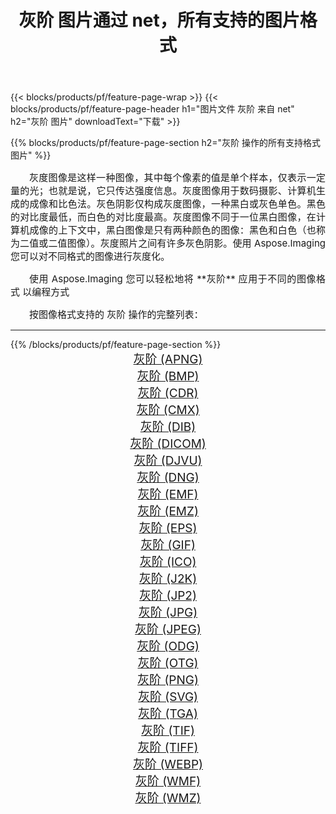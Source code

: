 ﻿---
title: 灰阶 图片通过 net，所有支持的图片格式 
weight: 3920
url: /zh-hans/net/grayscale 
lang: zh-hans
langdirlevel: 2
locales: zh-hans,ja,it,ru,de,es,fr,nl,id,lt,pl,pt,vi,tr,ko,zh-hant,ar,hi,th,sv,cs,uk,he
description: 使用 Aspose.Imaging 你可以轻松地通过 net 获取 灰阶 图像
---

{{< blocks/products/pf/feature-page-wrap >}}
{{< blocks/products/pf/feature-page-header h1="图片文件 灰阶 来自 net" h2="灰阶 图片" downloadText="下载" >}}


{{% blocks/products/pf/feature-page-section  h2="灰阶 操作的所有支持格式图片" %}}
<p align="justify" style="text-indent:2em;font-size:15px;">
灰度图像是这样一种图像，其中每个像素的值是单个样本，仅表示一定量的光；也就是说，它只传达强度信息。灰度图像用于数码摄影、计算机生成的成像和比色法。灰色阴影仅构成灰度图像，一种黑白或灰色单色。黑色的对比度最低，而白色的对比度最高。灰度图像不同于一位黑白图像，在计算机成像的上下文中，黑白图像是只有两种颜色的图像：黑色和白色（也称为二值或二值图像）。灰度照片之间有许多灰色阴影。使用 Aspose.Imaging 您可以对不同格式的图像进行灰度化。
</p>
<p align="justify" style="text-indent:2em;font-size:15px;">
使用 Aspose.Imaging 您可以轻松地将 **灰阶** 应用于不同的图像格式 以编程方式
</p>
<p align="justify" style="text-indent:2em;font-size:15px;">
按图像格式支持的 灰阶 操作的完整列表：
</p>
<hr/>
{{% /blocks/products/pf/feature-page-section %}}
<div class="container-fluid productfamilypage bg-gray">
    <div class="convertypes bg-gray agp-content section">
        <div class="container">
		<div class="row other-converters" style="gap: 10px;font-size: 19px;text-align:center;">
		    <div class='col-md-2 other-converter remove-lp remove-rp'><a href="/imaging/zh-hans/net/grayscale/apng" style="padding:15px;">灰阶 (APNG)</a></div><div class='col-md-2 other-converter remove-lp remove-rp'><a href="/imaging/zh-hans/net/grayscale/bmp" style="padding:15px;">灰阶 (BMP)</a></div><div class='col-md-2 other-converter remove-lp remove-rp'><a href="/imaging/zh-hans/net/grayscale/cdr" style="padding:15px;">灰阶 (CDR)</a></div><div class='col-md-2 other-converter remove-lp remove-rp'><a href="/imaging/zh-hans/net/grayscale/cmx" style="padding:15px;">灰阶 (CMX)</a></div><div class='col-md-2 other-converter remove-lp remove-rp'><a href="/imaging/zh-hans/net/grayscale/dib" style="padding:15px;">灰阶 (DIB)</a></div><div class='col-md-2 other-converter remove-lp remove-rp'><a href="/imaging/zh-hans/net/grayscale/dicom" style="padding:15px;">灰阶 (DICOM)</a></div><div class='col-md-2 other-converter remove-lp remove-rp'><a href="/imaging/zh-hans/net/grayscale/djvu" style="padding:15px;">灰阶 (DJVU)</a></div><div class='col-md-2 other-converter remove-lp remove-rp'><a href="/imaging/zh-hans/net/grayscale/dng" style="padding:15px;">灰阶 (DNG)</a></div><div class='col-md-2 other-converter remove-lp remove-rp'><a href="/imaging/zh-hans/net/grayscale/emf" style="padding:15px;">灰阶 (EMF)</a></div><div class='col-md-2 other-converter remove-lp remove-rp'><a href="/imaging/zh-hans/net/grayscale/emz" style="padding:15px;">灰阶 (EMZ)</a></div><div class='col-md-2 other-converter remove-lp remove-rp'><a href="/imaging/zh-hans/net/grayscale/eps" style="padding:15px;">灰阶 (EPS)</a></div><div class='col-md-2 other-converter remove-lp remove-rp'><a href="/imaging/zh-hans/net/grayscale/gif" style="padding:15px;">灰阶 (GIF)</a></div><div class='col-md-2 other-converter remove-lp remove-rp'><a href="/imaging/zh-hans/net/grayscale/ico" style="padding:15px;">灰阶 (ICO)</a></div><div class='col-md-2 other-converter remove-lp remove-rp'><a href="/imaging/zh-hans/net/grayscale/j2k" style="padding:15px;">灰阶 (J2K)</a></div><div class='col-md-2 other-converter remove-lp remove-rp'><a href="/imaging/zh-hans/net/grayscale/jp2" style="padding:15px;">灰阶 (JP2)</a></div><div class='col-md-2 other-converter remove-lp remove-rp'><a href="/imaging/zh-hans/net/grayscale/jpg" style="padding:15px;">灰阶 (JPG)</a></div><div class='col-md-2 other-converter remove-lp remove-rp'><a href="/imaging/zh-hans/net/grayscale/jpeg" style="padding:15px;">灰阶 (JPEG)</a></div><div class='col-md-2 other-converter remove-lp remove-rp'><a href="/imaging/zh-hans/net/grayscale/odg" style="padding:15px;">灰阶 (ODG)</a></div><div class='col-md-2 other-converter remove-lp remove-rp'><a href="/imaging/zh-hans/net/grayscale/otg" style="padding:15px;">灰阶 (OTG)</a></div><div class='col-md-2 other-converter remove-lp remove-rp'><a href="/imaging/zh-hans/net/grayscale/png" style="padding:15px;">灰阶 (PNG)</a></div><div class='col-md-2 other-converter remove-lp remove-rp'><a href="/imaging/zh-hans/net/grayscale/svg" style="padding:15px;">灰阶 (SVG)</a></div><div class='col-md-2 other-converter remove-lp remove-rp'><a href="/imaging/zh-hans/net/grayscale/tga" style="padding:15px;">灰阶 (TGA)</a></div><div class='col-md-2 other-converter remove-lp remove-rp'><a href="/imaging/zh-hans/net/grayscale/tif" style="padding:15px;">灰阶 (TIF)</a></div><div class='col-md-2 other-converter remove-lp remove-rp'><a href="/imaging/zh-hans/net/grayscale/tiff" style="padding:15px;">灰阶 (TIFF)</a></div><div class='col-md-2 other-converter remove-lp remove-rp'><a href="/imaging/zh-hans/net/grayscale/webp" style="padding:15px;">灰阶 (WEBP)</a></div><div class='col-md-2 other-converter remove-lp remove-rp'><a href="/imaging/zh-hans/net/grayscale/wmf" style="padding:15px;">灰阶 (WMF)</a></div><div class='col-md-2 other-converter remove-lp remove-rp'><a href="/imaging/zh-hans/net/grayscale/wmz" style="padding:15px;">灰阶 (WMZ)</a></div>
                </div>
        </div>
    </div>
</div>
<br/>
